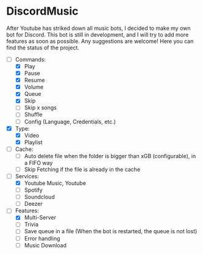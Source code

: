 # DiscordMusic

After Youtube has striked down all music bots, I decided to make my own bot for Discord. This bot is still in development, and I will try to add more features as soon as possible.
Any suggestions are welcome! Here you can find the status of the project.

- [ ] Commands:
    - [x] Play
    - [x] Pause
    - [x] Resume
    - [x] Volume
    - [x] Queue
    - [x] Skip
    - [ ] Skip x songs
    - [ ] Shuffle
    - [ ] Config (Language, Credentials, etc.)

- [x] Type:
    - [x] Video
    - [x] Playlist

- [ ] Cache:
    - [ ] Auto delete file when the folder is bigger than xGB (configurable), in a FIFO way
    - [ ] Skip Fetching if the file is already in the cache

- [ ] Services:
    - [x] Youtube Music, Youtube
    - [ ] Spotify
    - [ ] Soundcloud
    - [ ] Deezer

- [ ] Features:
    - [x] Multi-Server
    - [ ] Trivia
    - [ ] Save queue in a file (When the bot is restarted, the queue is not lost)
    - [ ] Error handling
    - [ ] Music Download